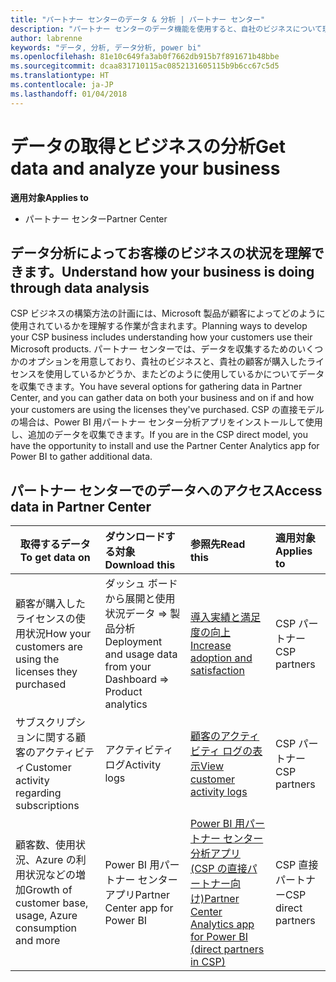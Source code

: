 ```yaml
---
title: "パートナー センターのデータ & 分析 | パートナー センター"
description: "パートナー センターのデータ機能を使用すると、自社のビジネスについて理解を深めることができます"
author: labrenne
keywords: "データ, 分析, データ分析, power bi"
ms.openlocfilehash: 81e10c649fa3ab0f7662db915b7f891671b48bbe
ms.sourcegitcommit: dcaa831710115ac0852131605115b9b6cc67c5d5
ms.translationtype: HT
ms.contentlocale: ja-JP
ms.lasthandoff: 01/04/2018
---
```

# <a name="get-data-and-analyze-your-business"></a><span data-ttu-id="bdf22-104">データの取得とビジネスの分析</span><span class="sxs-lookup"><span data-stu-id="bdf22-104">Get data and analyze your business</span></span> 

**<span data-ttu-id="bdf22-105">適用対象</span><span class="sxs-lookup"><span data-stu-id="bdf22-105">Applies to</span></span>**

-  <span data-ttu-id="bdf22-106">パートナー センター</span><span class="sxs-lookup"><span data-stu-id="bdf22-106">Partner Center</span></span> 

## <a name="understand-how-your-business-is-doing-through-data-analysis"></a><span data-ttu-id="bdf22-107">データ分析によってお客様のビジネスの状況を理解できます。</span><span class="sxs-lookup"><span data-stu-id="bdf22-107">Understand how your business is doing through data analysis</span></span>

<span data-ttu-id="bdf22-108">CSP ビジネスの構築方法の計画には、Microsoft 製品が顧客によってどのように使用されているかを理解する作業が含まれます。</span><span class="sxs-lookup"><span data-stu-id="bdf22-108">Planning ways to develop your CSP business includes understanding how your customers use their Microsoft products.</span></span> <span data-ttu-id="bdf22-109">パートナー センターでは、データを収集するためのいくつかのオプションを用意しており、貴社のビジネスと、貴社の顧客が購入したライセンスを使用しているかどうか、またどのように使用しているかについてデータを収集できます。</span><span class="sxs-lookup"><span data-stu-id="bdf22-109">You have several options for gathering data in Partner Center, and you can gather data on both your business and on if and how your customers are using the licenses they've purchased.</span></span> <span data-ttu-id="bdf22-110">CSP の直接モデルの場合は、Power BI 用パートナー センター分析アプリをインストールして使用し、追加のデータを収集できます。</span><span class="sxs-lookup"><span data-stu-id="bdf22-110">If you are in the CSP direct model, you have the opportunity to install and use the Partner Center Analytics app for Power BI to gather additional data.</span></span>

## <a name="access-data-in-partner-center"></a><span data-ttu-id="bdf22-111">パートナー センターでのデータへのアクセス</span><span class="sxs-lookup"><span data-stu-id="bdf22-111">Access data in Partner Center</span></span>

|**<span data-ttu-id="bdf22-112">取得するデータ</span><span class="sxs-lookup"><span data-stu-id="bdf22-112">To get data on</span></span>**   |**<span data-ttu-id="bdf22-113">ダウンロードする対象</span><span class="sxs-lookup"><span data-stu-id="bdf22-113">Download this</span></span>**   |**<span data-ttu-id="bdf22-114">参照先</span><span class="sxs-lookup"><span data-stu-id="bdf22-114">Read this</span></span>**   | **<span data-ttu-id="bdf22-115">適用対象</span><span class="sxs-lookup"><span data-stu-id="bdf22-115">Applies to</span></span>**    |
|---------------------|:-----------------------|:---------------|:--------------|
|<span data-ttu-id="bdf22-116">顧客が購入したライセンスの使用状況</span><span class="sxs-lookup"><span data-stu-id="bdf22-116">How your customers are using the licenses they purchased</span></span>   |<span data-ttu-id="bdf22-117">ダッシュ ボードから展開と使用状況データ => 製品分析</span><span class="sxs-lookup"><span data-stu-id="bdf22-117">Deployment and usage data from your Dashboard => Product analytics</span></span>   |[<span data-ttu-id="bdf22-118">導入実績と満足度の向上</span><span class="sxs-lookup"><span data-stu-id="bdf22-118">Increase adoption and satisfaction</span></span>](increasing-adoption-and-satisfaction.md)|<span data-ttu-id="bdf22-119">CSP パートナー</span><span class="sxs-lookup"><span data-stu-id="bdf22-119">CSP partners</span></span>|
|<span data-ttu-id="bdf22-120">サブスクリプションに関する顧客のアクティビティ</span><span class="sxs-lookup"><span data-stu-id="bdf22-120">Customer activity regarding subscriptions</span></span>   |<span data-ttu-id="bdf22-121">アクティビティ ログ</span><span class="sxs-lookup"><span data-stu-id="bdf22-121">Activity logs</span></span>   |[<span data-ttu-id="bdf22-122">顧客のアクティビティ ログの表示</span><span class="sxs-lookup"><span data-stu-id="bdf22-122">View customer activity logs</span></span>](activity-logs.md)|<span data-ttu-id="bdf22-123">CSP パートナー</span><span class="sxs-lookup"><span data-stu-id="bdf22-123">CSP partners</span></span>   |
|<span data-ttu-id="bdf22-124">顧客数、使用状況、Azure の利用状況などの増加</span><span class="sxs-lookup"><span data-stu-id="bdf22-124">Growth of customer base, usage, Azure consumption and more</span></span>   |<span data-ttu-id="bdf22-125">Power BI 用パートナー センター アプリ</span><span class="sxs-lookup"><span data-stu-id="bdf22-125">Partner Center app for Power BI</span></span>   |[<span data-ttu-id="bdf22-126">Power BI 用パートナー センター分析アプリ (CSP の直接パートナー向け)</span><span class="sxs-lookup"><span data-stu-id="bdf22-126">Partner Center Analytics app for Power BI (direct partners in CSP)</span></span>](power-bi-app-for-direct-partners.md)|<span data-ttu-id="bdf22-127">CSP 直接パートナー</span><span class="sxs-lookup"><span data-stu-id="bdf22-127">CSP direct partners</span></span>|






